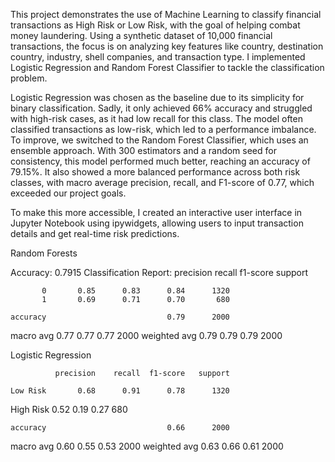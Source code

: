 This project demonstrates the use of Machine Learning to classify financial transactions as High Risk or Low Risk, with the goal of helping combat money laundering. Using a synthetic dataset of 10,000 financial transactions, the focus is on analyzing key features like country, destination country, industry, shell companies, and transaction type. I implemented Logistic Regression and Random Forest Classifier to tackle the classification problem.

Logistic Regression was chosen as the baseline due to its simplicity for binary classification. Sadly, it only achieved 66% accuracy and struggled with high-risk cases, as it had low recall for this class. The model often classified transactions as low-risk, which led to a performance imbalance. To improve, we switched to the Random Forest Classifier, which uses an ensemble approach. With 300 estimators and a random seed for consistency, this model performed much better, reaching an accuracy of 79.15%. It also showed a more balanced performance across both risk classes, with macro average precision, recall, and F1-score of 0.77, which exceeded our project goals.

To make this more accessible, I created an interactive user interface in Jupyter Notebook using ipywidgets, allowing users to input transaction details and get real-time risk predictions.

Random Forests

Accuracy: 0.7915
Classification Report:
               precision    recall  f1-score   support

           0       0.85      0.83      0.84      1320
           1       0.69      0.71      0.70       680

    accuracy                           0.79      2000
   macro avg       0.77      0.77      0.77      2000
weighted avg       0.79      0.79      0.79      2000


Logistic Regression

              precision    recall  f1-score   support

    Low Risk       0.68      0.91      0.78      1320
   High Risk       0.52      0.19      0.27       680

    accuracy                           0.66      2000
   macro avg       0.60      0.55      0.53      2000
weighted avg       0.63      0.66      0.61      2000
